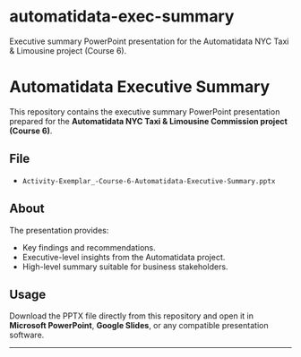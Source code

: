 # automatidata-exec-summary
Executive summary PowerPoint presentation for the Automatidata NYC Taxi &amp; Limousine project (Course 6).
# Automatidata Executive Summary

This repository contains the executive summary PowerPoint presentation prepared for the **Automatidata NYC Taxi & Limousine Commission project (Course 6)**.  

## File
- `Activity-Exemplar_-Course-6-Automatidata-Executive-Summary.pptx`

## About
The presentation provides:
- Key findings and recommendations.  
- Executive-level insights from the Automatidata project.  
- High-level summary suitable for business stakeholders.  

## Usage
Download the PPTX file directly from this repository and open it in **Microsoft PowerPoint**, **Google Slides**, or any compatible presentation software.

---


